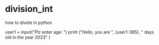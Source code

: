 # division_int
how to divide in python 

user1 = input("Plz enter age: ")
print ("Hello, you are  ", (user1-365), " days old in the year 2023" )
